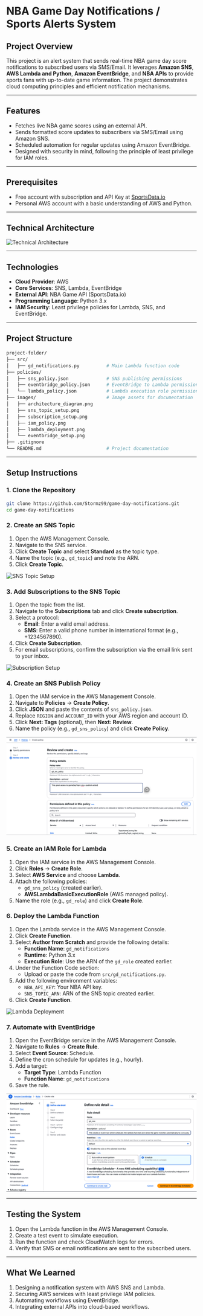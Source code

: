 # NBA Game Day Notifications / Sports Alerts System

## **Project Overview**
This project is an alert system that sends real-time NBA game day score notifications to subscribed users via SMS/Email. It leverages **Amazon SNS**, **AWS Lambda and Python**, **Amazon EventBridge**, and **NBA APIs** to provide sports fans with up-to-date game information. The project demonstrates cloud computing principles and efficient notification mechanisms.

---

## **Features**
- Fetches live NBA game scores using an external API.
- Sends formatted score updates to subscribers via SMS/Email using Amazon SNS.
- Scheduled automation for regular updates using Amazon EventBridge.
- Designed with security in mind, following the principle of least privilege for IAM roles.

---

## **Prerequisites**
- Free account with subscription and API Key at [SportsData.io](https://sportsdata.io/)
- Personal AWS account with a basic understanding of AWS and Python.

---

## **Technical Architecture**
![Technical Architecture](./images/architecture_diagram.png)

---

## **Technologies**
- **Cloud Provider**: AWS
- **Core Services**: SNS, Lambda, EventBridge
- **External API**: NBA Game API (SportsData.io)
- **Programming Language**: Python 3.x
- **IAM Security**: Least privilege policies for Lambda, SNS, and EventBridge.

---

## **Project Structure**
```bash
project-folder/
├── src/
│   ├── gd_notifications.py          # Main Lambda function code
├── policies/
│   ├── sns_policy.json              # SNS publishing permissions
│   ├── eventbridge_policy.json      # EventBridge to Lambda permissions
│   └── lambda_policy.json           # Lambda execution role permissions
├── images/                          # Image assets for documentation
│   ├── architecture_diagram.png
│   ├── sns_topic_setup.png
│   ├── subscription_setup.png
│   ├── iam_policy.png
│   ├── lambda_deployment.png
│   └── eventbridge_setup.png
├── .gitignore
└── README.md                        # Project documentation
```

---

## **Setup Instructions**

### **1. Clone the Repository**
```bash
git clone https://github.com/Stormz99/game-day-notifications.git
cd game-day-notifications
```

### **2. Create an SNS Topic**
1. Open the AWS Management Console.
2. Navigate to the SNS service.
3. Click **Create Topic** and select **Standard** as the topic type.
4. Name the topic (e.g., `gd_topic`) and note the ARN.
5. Click **Create Topic**.

![SNS Topic Setup](./images/sns_topic_setup.png)

### **3. Add Subscriptions to the SNS Topic**
1. Open the topic from the list.
2. Navigate to the **Subscriptions** tab and click **Create subscription**.
3. Select a protocol:
   - **Email**: Enter a valid email address.
   - **SMS**: Enter a valid phone number in international format (e.g., +1234567890).
4. Click **Create Subscription**.
5. For email subscriptions, confirm the subscription via the email link sent to your inbox.

![Subscription Setup](./images/subscription_setup.png)

### **4. Create an SNS Publish Policy**
1. Open the IAM service in the AWS Management Console.
2. Navigate to **Policies** → **Create Policy**.
3. Click **JSON** and paste the contents of `sns_policy.json`.
4. Replace `REGION` and `ACCOUNT_ID` with your AWS region and account ID.
5. Click **Next: Tags** (optional), then **Next: Review**.
6. Name the policy (e.g., `gd_sns_policy`) and click **Create Policy**.

![IAM Policy](./images/iam_policy.png)

### **5. Create an IAM Role for Lambda**
1. Open the IAM service in the AWS Management Console.
2. Click **Roles** → **Create Role**.
3. Select **AWS Service** and choose **Lambda**.
4. Attach the following policies:
   - `gd_sns_policy` (created earlier).
   - **AWSLambdaBasicExecutionRole** (AWS managed policy).
5. Name the role (e.g., `gd_role`) and click **Create Role**.

### **6. Deploy the Lambda Function**
1. Open the Lambda service in the AWS Management Console.
2. Click **Create Function**.
3. Select **Author from Scratch** and provide the following details:
   - **Function Name**: `gd_notifications`
   - **Runtime**: Python 3.x
   - **Execution Role**: Use the ARN of the `gd_role` created earlier.
4. Under the Function Code section:
   - Upload or paste the code from `src/gd_notifications.py`.
5. Add the following environment variables:
   - `NBA_API_KEY`: Your NBA API key.
   - `SNS_TOPIC_ARN`: ARN of the SNS topic created earlier.
6. Click **Create Function**.

![Lambda Deployment](./images/lambda_deployment.png)

### **7. Automate with EventBridge**
1. Open the EventBridge service in the AWS Management Console.
2. Navigate to **Rules** → **Create Rule**.
3. Select **Event Source**: Schedule.
4. Define the cron schedule for updates (e.g., hourly).
5. Add a target:
   - **Target Type**: Lambda Function
   - **Function Name**: `gd_notifications`
6. Save the rule.

![EventBridge Setup](./images/eventbridge_setup.png)

---

## **Testing the System**
1. Open the Lambda function in the AWS Management Console.
2. Create a test event to simulate execution.
3. Run the function and check CloudWatch logs for errors.
4. Verify that SMS or email notifications are sent to the subscribed users.

---

## **What We Learned**
1. Designing a notification system with AWS SNS and Lambda.
2. Securing AWS services with least privilege IAM policies.
3. Automating workflows using EventBridge.
4. Integrating external APIs into cloud-based workflows.
